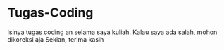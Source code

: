 # Tugas-Coding
Isinya tugas coding an selama saya kuliah.
Kalau saya ada salah, mohon dikoreksi aja
Sekian, terima kasih
